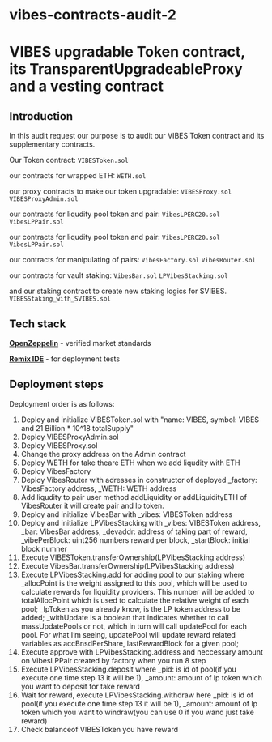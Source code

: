 # vibes-contracts-audit-2

# VIBES upgradable Token contract, its TransparentUpgradeableProxy and a vesting contract

## Introduction

In this audit request our purpose is to audit our VIBES Token contract and its supplementary contracts.

Our Token contract:
`VIBESToken.sol`

our contracts for wrapped ETH:
`WETH.sol`

our proxy contracts to make our token upgradable:
`VIBESProxy.sol`
`VIBESProxyAdmin.sol`

our contracts for liqudity pool token and pair:
`VibesLPERC20.sol`
`VibesLPPair.sol`


our contracts for liqudity pool token and pair:
`VibesLPERC20.sol`
`VibesLPPair.sol`

our contracts for manipulating of pairs:
`VibesFactory.sol`
`VibesRouter.sol`

our contracts for vault staking:
`VibesBar.sol`
`LPVibesStacking.sol`

and our staking contract to create new staking logics for SVIBES.
`VIBESStaking_with_SVIBES.sol`

## Tech stack

[**OpenZeppelin**](https://openzeppelin.com/) - verified market standards

[**Remix IDE**](https://remix.ethereum.org/) - for deployment tests

## Deployment steps

Deployment order is as follows:

1. Deploy and initialize VIBESToken.sol with "name: VIBES, symbol: VIBES and 21 Billion * 10^18 totalSupply"
2. Deploy VIBESProxyAdmin.sol
3. Deploy VIBESProxy.sol
4. Change the proxy address on the Admin contract
5. Deploy WETH for take theare ETH when we add liqudity with ETH
6. Deploy VibesFactory
7. Deploy VibesRouter with adresses in constructor of deployed _factory: VibesFactory address, _WETH: WETH address 
8. Add liqudity to pair user method addLiquidity or addLiquidityETH of VibesRouter it will create pair and lp token.
9. Deploy and initialize VibesBar with _vibes: VIBESToken address
10. Deploy and initialize LPVibesStacking with _vibes: VIBESToken address, _bar: VibesBar address, _devaddr: address of taking part of reward, _vibePerBlock: uint256 numbers reward per block, _startBlock: initial block numner
11. Execute VIBESToken.transferOwnership(LPVibesStacking address)
12. Execute VibesBar.transferOwnership(LPVibesStacking address)
13. Execute LPVibesStacking.add for adding pool to our staking where _allocPoint is the weight assigned to this pool, which will be used to calculate rewards for liquidity providers. This number will be added to totalAllocPoint which is used to calculate the relative weight of each pool; _lpToken as you already know, is the LP token address to be added; _withUpdate is a boolean that indicates whether to call massUpdatePools or not, which in turn will call updatePool for each pool. For what I’m seeing, updatePool will update reward related variables as accBnsdPerShare, lastRewardBlock for a given pool;
14. Execute approve with LPVibesStacking.address and neccessary amount on VibesLPPair created by factory when you run 8 step
15. Execute LPVibesStacking.deposit where _pid: is id of pool(if you execute one time step 13 it will be 1), _amount: amount of lp token which you want to deposit for take reward
16. Wait for reward, execute LPVibesStacking.withdraw here _pid: is id of pool(if you execute one time step 13 it will be 1), _amount: amount of lp token which you want to windraw(you can use 0 if you wand just take reward)
17. Check balanceof VIBESToken you have reward


